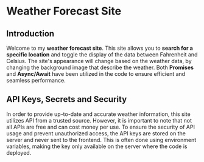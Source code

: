 # Weather Forecast Site
## Introduction

Welcome to my **weather forecast site**. This site allows you to **search for a specific location** and toggle the display of the data between Fahrenheit and Celsius. The site's appearance will change based on the weather data, by changing the background image that describe the weather. Both **Promises** and **Async/Await** have been utilized in the code to ensure efficient and seamless performance.

## API Keys, Secrets and Security

In order to provide up-to-date and accurate weather information, this site utilizes API from a trusted source. However, it is important to note that not all APIs are free and can cost money per use. To ensure the security of API usage and prevent unauthorized access, the API keys are stored on the server and never sent to the frontend. This is often done using environment variables, making the key only available on the server where the code is deployed.
